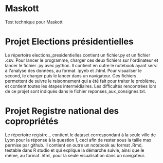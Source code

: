 # Maskott
Test technique pour Maskott

# Projet Elections présidentielles
Le répertoire elections_presidentielles contient un fichier.py et un fichier .csv. Pour lancer le programme, charger ces deux fichiers sur l'ordinateur et lancer le fichier .py avec python.
Il contient en outre le notebook ayant servi à l'analyse des données, au format .ipynb et .html. Pour visualiser le second, le charger puis le lancer dans un navigateur.
Ces fichiers permettent de suivre le raisonnement qui a été fait pour traiter le problème, et contient toutes les étapes intermédiaires.
Les difficultés rencontrées lors de ce projet sont indiqués dans le fichier reponses_aux_consignes.txt.

# Projet Registre national des copropriétés
Le répertoire registre... contient le dataset correspondant à la seule ville de Lyon pour la réponse à la question 1, ceci afin de rester sous la taille max permise par github. Il contient en outre un notebook au format .Rmd, testable dans R studio et qui explique la démarche suivie, ainsi que le même, au format .html, pour la seule visualisation dans un navigateur.
